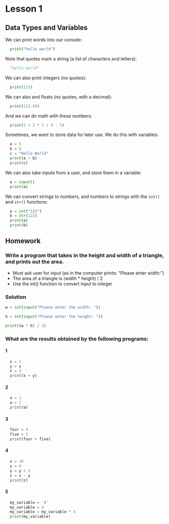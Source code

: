 # Lesson 1
## Data Types and Variables

We can print words into our console:
```python
  print("hello world")
```

Note that quotes mark a string (a list of characters and letters):
```python
  "hello world"
```

We can also print integers (no quotes):
```python
  print(123)
```

We can also and floats (no quotes, with a decimal):
```python
  print(123.45)
```

And we can do math with these numbers:
```python
  print(1 + 2 * 3 / 4 - 5)
```

Sometimes, we want to store data for later use. We do this with variables:
```python
  a = 5
  b = 6
  c = "Hello World"
  print(a + b)
  print(c)
```

We can also take inputs from a user, and store them in a variable:
```python
  a = input()
  print(a)
```

We can convert strings to numbers, and numbers to strings with the `int()` and `str()` functions:
```python
  a = int("123")
  b = str(123)
  print(a)
  print(b)
```

## Homework

### Write a program that takes in the height and width of a triangle, and prints out the area.
* Must ask user for input (as in the computer prints: “Please enter width:”)
* The area of a triangle is (width * height) / 2
* Use the int() function to convert input to integer

### Solution
```python
w = int(input("Please enter the width: "))

h = int(input("Please enter the height: "))

print((w * h) / 2)
```

### What are the results obtained by the following programs:

#### 1
```python
  x = 1
  y = x
  x = 3
  print(x + y)
```

#### 2
```python
  a = 1
  a = 2
  print(a)
```

#### 3
```python
  four = 4
  five = 5
  print(four + five)
```

#### 4
```python
  x = 10
  y = 6
  y = y + 2
  z = x - y
  print(z)
```

#### 5
```python
  my_variable = '4'
  my_variable = 4
  my_variable = my_variable * 4
  print(my_variable)
```